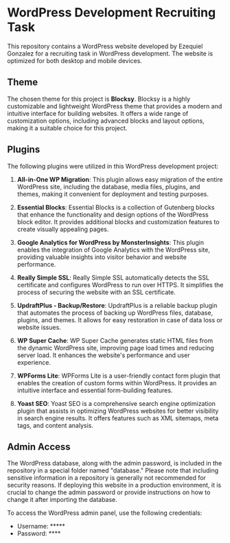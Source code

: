 # WordPress Development Recruiting Task

This repository contains a WordPress website developed by Ezequiel Gonzalez for a recruiting task in WordPress development. The website is optimized for both desktop and mobile devices.

## Theme

The chosen theme for this project is **Blocksy**. Blocksy is a highly customizable and lightweight WordPress theme that provides a modern and intuitive interface for building websites. It offers a wide range of customization options, including advanced blocks and layout options, making it a suitable choice for this project.

## Plugins

The following plugins were utilized in this WordPress development project:

1. **All-in-One WP Migration**: This plugin allows easy migration of the entire WordPress site, including the database, media files, plugins, and themes, making it convenient for deployment and testing purposes.

2. **Essential Blocks**: Essential Blocks is a collection of Gutenberg blocks that enhance the functionality and design options of the WordPress block editor. It provides additional blocks and customization features to create visually appealing pages.

3. **Google Analytics for WordPress by MonsterInsights**: This plugin enables the integration of Google Analytics with the WordPress site, providing valuable insights into visitor behavior and website performance.

4. **Really Simple SSL**: Really Simple SSL automatically detects the SSL certificate and configures WordPress to run over HTTPS. It simplifies the process of securing the website with an SSL certificate.

5. **UpdraftPlus - Backup/Restore**: UpdraftPlus is a reliable backup plugin that automates the process of backing up WordPress files, database, plugins, and themes. It allows for easy restoration in case of data loss or website issues.

6. **WP Super Cache**: WP Super Cache generates static HTML files from the dynamic WordPress site, improving page load times and reducing server load. It enhances the website's performance and user experience.

7. **WPForms Lite**: WPForms Lite is a user-friendly contact form plugin that enables the creation of custom forms within WordPress. It provides an intuitive interface and essential form-building features.

8. **Yoast SEO**: Yoast SEO is a comprehensive search engine optimization plugin that assists in optimizing WordPress websites for better visibility in search engine results. It offers features such as XML sitemaps, meta tags, and content analysis.

## Admin Access

The WordPress database, along with the admin password, is included in the repository in a special folder named "database." Please note that including sensitive information in a repository is generally not recommended for security reasons. If deploying this website in a production environment, it is crucial to change the admin password or provide instructions on how to change it after importing the database.

To access the WordPress admin panel, use the following credentials:
- Username: *****
- Password: ****

